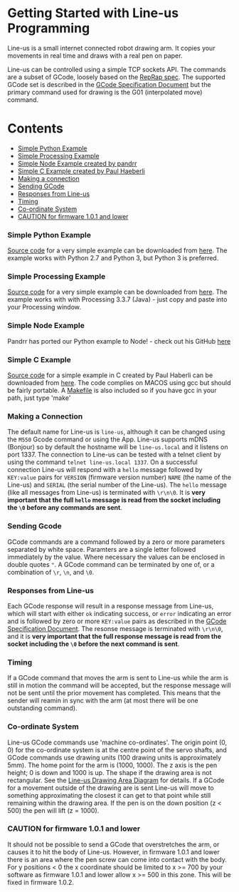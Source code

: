 # Getting Started with Line-us Programming
Line-us is a small internet connected robot drawing arm. It copies your movements in real time and draws with a real pen on paper. 

Line-us can be controlled using a simple TCP sockets API. The commands are a subset of GCode, loosely based on the [RepRap spec](http://reprap.org/wiki/G-code). The supported GCode set is described in the [GCode Specification Document](Documentation/GCodeSpec.pdf) but the primary command used for drawing is the G01 (interpolated move) command.

# Contents
- [Simple Python Example](#simple-python-example)
- [Simple Processing Example](#simple-processing-example)
- [Simple Node Example created by pandrr](#simple-node-example)
- [Simple C Example created by Paul Haeberli](#simple-c-example)
- [Making a connection](#making-a-connection)
- [Sending GCode](#sending-gcode)
- [Responses from Line-us](#responses-from-line-us)
- [Timing](#timing)
- [Co-ordinate System](#co-ordinate-system)
- [CAUTION for firmware 1.0.1 and lower](#caution-for-firmware-101-and-lower)


### Simple Python Example
[Source code](Python/HelloWorld.py#L1) for a very simple example can be downloaded from [here](../../raw/master/Python/HelloWorld.py). The example works with Python 2.7 and Python 3, but Python 3 is preferred.

### Simple Processing Example
[Source code](Processing/HelloWorld/HelloWorld.pde#L1) for a very simple example can be downloaded from [here](../../raw/master/Processing/HelloWorld/HelloWorld.pde). The example works with with Processing 3.3.7 (Java) - just copy and paste into your Processing window.

### Simple Node Example
Pandrr has ported our Python example to Node! - check out his GitHub [here](https://github.com/pandrr/line-us)

### Simple C Example
[Source code](C/lineustest.c) for a simple example in C created by Paul Haberli can be downloaded from [here](../../raw/master/C/lineustest.c). The code complies on MACOS using gcc but should be fairly portable. A [Makefile](C/Makefile) is also included so if you have gcc in your path, just type 'make'

### Making a Connection
The default name for Line-us is `line-us`, although it can be changed using the `M550` Gcode command or using the App. Line-us supports mDNS (Bonjour) so by default the hostname will be `line-us.local` and it listens on port 1337. The connection to Line-us can be tested with a telnet client by using the command `telnet line-us.local 1337`. On a successful connection Line-us will respond with a `hello` message followed by `KEY:value` pairs for `VERSION` (firmware version number) `NAME` (the name of the Line-us) and `SERIAL` (the serial number of the Line-us). The `hello` message (like all messages from Line-us) is terminated with `\r\n\0`. It is **very important that the full `hello` message is read from the socket including the `\0` before any commands are sent**.

### Sending Gcode
GCode commands are a command followed by a zero or more parameters separated by white space. Paramters are a single letter followed immediately by the value. Where necessary the values can be enclosed in double quotes `"`. A GCode command can be terminated by one of, or a combination of `\r`, `\n`, and `\0`.

### Responses from Line-us
Each GCode response will result in a response message from Line-us, which will start with either `ok` indicating success, or `error` indicating an error and is followed by zero or more `KEY:value` pairs as described in the [GCode Specification Document](Documentation/GCodeSpec.pdf). The resonse message is terminated with `\r\n\0`, and it is **very important that the full response message is read from the socket including the `\0` before the next command is sent**.

### Timing
If a GCode command that moves the arm is sent to Line-us while the arm is still in motion the command will be accepted, but the response message will not be sent until the prior movement has completed. This means that the sender will reamin in sync with the arm (at most there will be one outstanding command).

### Co-ordinate System
Line-us GCode commands use 'machine co-ordinates'. The origin point (0, 0) for the co-ordinate system is at the centre point of the servo shafts, and GCode commands use drawing units (100 drawing units is approximately 5mm). The home point for the arm is (1000, 1000). The z axis is the pen height; 0 is down and 1000 is up. The shape if the drawing area is not rectangular. See the [Line-us Drawing Area Diagram](Documentation/LineUsDrawingArea.pdf) for details. If a GCode for a movement outside of the drawing are is sent Line-us will move to something approximating the closest it can get to that point while still remaining within the drawing area. If the pen is on the down position (z < 500) the pen will lift (z = 1000).

### CAUTION for firmware 1.0.1 and lower
It should not be possible to send a GCode that overstretches the arm, or causes it to hit the body of Line-us. However, in firmware 1.0.1 and lower there is an area where the pen screw can come into contact with the body. For y positions < 0 the x coordinate should be limited to x >= 700 by your software as firmware 1.0.1 and lower allow x >= 500 in this zone. This will be fixed in firmware 1.0.2.
